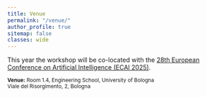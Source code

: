 ```yaml
---
title: Venue
permalink: "/venue/"
author_profile: true
sitemap: false
classes: wide
---
```


This year the workshop will be co-located with the [28th European Conference on Artificial Intelligence (ECAI 2025)](https://ecai2025.org).

<sub>**Venue:** Room 1.4, Engineering School, University of Bologna
<br>Viale del Risorgimento, 2, Bologna
</sub>



